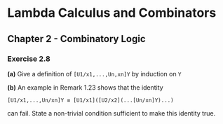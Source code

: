 # Lambda Calculus and Combinators

## Chapter 2 - Combinatory Logic

### Exercise 2.8

**(a)** Give a definition of `[U1/x1,...,Un,xn]Y` by induction on `Y`

**(b)** An example in Remark 1.23 shows that the identity
```
[U1/x1,...,Un/xn]Y ≡ [U1/x1]([U2/x2](...[Un/xn]Y)...)
```
can fail. State a non-trivial condition sufficient to make this identity true.

